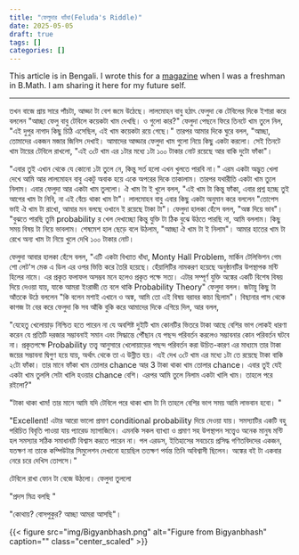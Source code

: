 ```yaml
---
title: "ফেলুদার ধাাঁধা(Feluda's Riddle)"
date: 2025-05-05
draft: true
tags: []
categories: []
---
```


This article is in Bengali. I wrote this for a [magazine](https://bigyanbhash.org/%E0%A6%AB%E0%A7%87%E0%A6%B2%E0%A7%81%E0%A6%A6%E0%A6%BE%E0%A6%B0-%E0%A6%A7%E0%A6%BE%E0%A6%81%E0%A6%A7%E0%A6%BE/) when I was a freshman in B.Math. I am sharing it here for my future self.

---

তখন বাজে প্রায় সারে পাঁচটা, আড্ডা টা বেশ জমে উঠেছে। লালমোহন বাবু হঠাৎ ফেলুদা কে টেবিলের দিকে ইশারা করে বললেন "আচ্ছা ফেলু বাবু টেবিলে কয়েকটা খাম দেখছি। ও গুলো কার?" ফেলুদা পেছনে ফিরে তিনটে খাম তুলে নিল, "এই দুপুর নাগাদ কিছু চিঠি এসেছিল, এই খাম কয়েকটা রয়ে গেছে।" তারপর আমার দিকে ঘুরে বলল, "আচ্ছা, তোমাদের একজন মজার জিনিস দেখাই। আমাদের আড্ডার ফেলুদা খাম গুলো নিয়ে কিছু একটা করলো। সেই তিনটে খাম টায়ের টেবিলে রাখলো, "এই ৩টে খাম এর ১টার মধ্যে ১টা ১০০ টাকার নোট রয়েছে আর বাকি দুটো ফাঁকা"।

"এবার তুই এখান থেকে যে কোনো ১টা তুলে নে, কিন্তু সর্ত হলো এখন খুলতে পারবি না।" এরম একটা অদ্ভুত খেলা দেখে আমি আর লালমোহন বাবু একটু অবাক হয়ে একে অপরের দিকে তাকালাম। তারপর যথারীতি একটা খাম তুলে নিলাম। এবার ফেলুদা আর একটা খাম তুললো। ঐ খাম টা ই খুলে বলল, "এই খাম টা কিন্তু ফাঁকা, এবার প্রশ্ন হচ্ছে তুই আগের খাম টা নিবি, না এই বেঁচে থাকা খাম টা"। লালমোহন বাবু এবার কিছু একটা অনুমান করে বললেন "তোপেস ভাই ঐ খাম টা রাখো, আমার মন বলছে ওখানে ই রয়েছে টাকা টা"। ফেলুদা হালকা হেঁসে বলল, "অঙ্ক দিয়ে ভাব"। "বুঝতে পারছি তুমি probability র খেল দেখাচ্ছো কিন্তু যুক্তি টা ঠিক বুঝে উঠতে পারছি না, আমি বললাম। কিছু সময় বিষয় টা নিয়ে ভাবলাম। শেষমেশ হাল ছেড়ে বলে উঠলাম, "আচ্ছা ঐ খাম টা ই নিলাম"। আমার হাতের খাম টা রেখে অন্য খাম টা নিয়ে খুলে দেখি ১০০ টাকার নোট।

ফেলুদা আবার হালকা হেঁসে বলল, "এটি একটা বিখ্যাত ধাঁধা, Monty Hall Problem, মার্কিন টেলিভিশন গেম শো লেট'স মেক এ ডিল এর ওপর ভিত্তি করে তৈরি হয়েছে। হেঁয়ালিটির নামকরণ হয়েছে অনুষ্ঠানটির উপস্থাপক মন্টি হিলের নামে। এর প্রকৃত ফলাফল অসম্ভব মনে হলেও প্রকৃত পক্ষে সত্য। এটার সম্পূর্ণ যুক্তি অঙ্কের একটি বিশেষ বিষয় দিয়ে দেওয়া যায়, যাকে আমরা ইংরাজী তে বলে থাকি Probability Theory" ফেলুদা বলল। জটায়ু কিছু টা আঁতকে উঠে বললেন "কি বলেন মশাই এখানে ও অঙ্ক, আমি তো এই বিষয় বরাবর কাচা ছিলাম"। বিছানার পাস থেকে কাগজ টা বের করে ফেলুদা কি সব আঁকি বুকি করে আমাদের দিকে এগিয়ে দিল, আর বলল,

"যেহেতু খেলোয়াড় নিশ্চিত হতে পারেন না যে অবশিষ্ট দুইটি খাম কোনটির ভিতরে টাকা আছে বেশির ভাগ লোকই ধারণা করেন যে প্রতিটি দরজার সম্ভাবনাই সমান এবং সিদ্ধান্তে পৌঁছান যে পছন্দ পরিবর্তন করলেও সম্ভাবনার কোন পরিবর্তন ঘটবে না। প্রকৃতপক্ষে Probability তত্ত্ব আনুসারে খেলোয়াড়ের পছন্দ পরিবর্তন করা উচিত-কারণ এর মাধ্যমে তার টাকা জয়ের সম্ভাবনা দ্বিগুণ হয়ে যায়, অর্থাৎ থেকে তা এ উন্নীত হয়। এই দেখ ৩টে খাম এর মধ্যে ১টা তে রয়েছে টাকা বাকি ২টো ফাঁকা। তার মানে ফাঁকা খাম তোলার chance আর 3 টাকা থাকা খাম তোলার chance। এবার তুই যেই একটা খাম তুললি সেটা খালি হওয়ার chance বেশি। এরপর আমি তুলে নিলাম একটা খালি খাম। তাহলে পরে রইলো?"

"টাকা থাকা খাম! তার মানে আমি যদি টেবিলে পরে থাকা খাম টা নি তাহলে বেশির ভাগ সময় আমি লাভবান হবো। "

"Excellent! এটার আরো ভালো প্রমাণ conditional probability দিয়ে দেওয়া যায়। সমস্যাটির একটি বহু পরিচিত বিবৃতি পাওয়া যায় প্যারেড ম্যাগাজিনে। এমনকি সকল ব্যাখ্যা ও প্রমাণ সহ উপস্থাপন সত্ত্বেও অনেক মানুষ মন্টি হল সমস্যার সঠিক সমাধানটি বিশ্বাস করতে পারেন না। পল এরডস, ইতিহাসের সবচেয়ে প্রসিদ্ধ গণিতবিদদের একজন, যতক্ষণ না তাকে কম্পিউটার সিমুলেশন দেখানো হয়েছিল ততক্ষণ পর্যন্ত তিনি অবিশ্বাসী ছিলেন। অঙ্কের বই টা একবার নেরে চরে দেখিস তোপসে।"

টেবিলে রাখা ফোন টা বেজে উঠলো। ফেলুদা তুললো

"প্রদস মিত্র বলছি "

"কোথায়? বোসপুকুর? আচ্ছা আমরা আসছি"।

{{< figure
    src="img/Bigyanbhash.png"
    alt="Figure from Bigyanbhash"
    caption=""
    class="center_scaled"
    >}}



